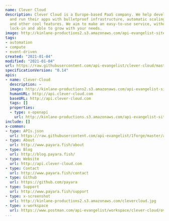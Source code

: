 ```yaml
---
name: Clever Cloud
description: Clever Cloud is a Europe-based PaaS company. We help developers deploy
  and run their apps with bulletproof infrastructure, automatic scaling, fair pricing
  and other cool features. We aim to make an easy-to-use service, without any vendor
  lock-in and able to grow with your needs.
image: http://kinlane-productions2.s3.amazonaws.com/api-evangelist-site/company/logos/clever-cloudlogo_on_white.png
tags:
- automation
- compute
- event-driven
created: "2021-01-04"
modified: "2021-01-04"
url: https://raw.githubusercontent.com/api-evangelist/clever-cloud/master/apis.json
specificationVersion: "0.14"
apis:
- name: Clever-Cloud
  description: ~
  image: http://kinlane-productions2.s3.amazonaws.com/api-evangelist-site/company/logos/clever-cloudlogo_on_white.png
  humanURL: http://api.clever-cloud.com
  baseURL: http://api.clever-cloud.com
  tags: []
  properties:
  - type: x-openapi
    url: http://kinlane-productions.s3.amazonaws.com/api-evangelist-site/company/openapis/clevercloud.json
include: []
x-common:
- type: APIs.json
  url: https://raw.githubusercontent.com/api-evangelist/1forge/master/apis.json
- type: About
  url: http://www.payara.fish/about
- type: Blog
  url: http://blog.payara.fish/
- type: Website
  url: http://api.clever-cloud.com
- type: Contact
  url: http://www.payara.fish/contact
- type: Github
  url: https://github.com/payara
- type: Support
  url: http://www.payara.fish/support
- type: x-screenshot
  url: http://kinlane-productions2.s3.amazonaws.com/clevercloud.jpg
- type: x-workspace
  url: https://www.postman.com/api-evangelist/workspace/clever-cloud/overview
...
```

